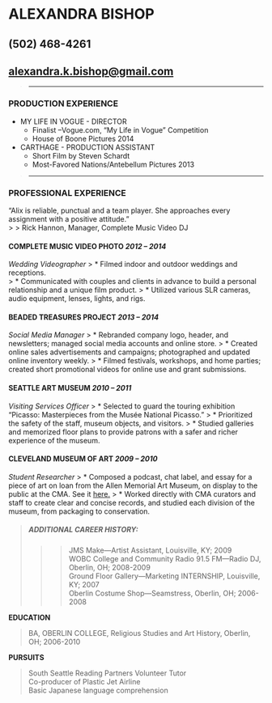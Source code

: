 ALEXANDRA BISHOP
================
(502) 468-4261
--------------
## alexandra.k.bishop@gmail.com

> ------------

### PRODUCTION EXPERIENCE
 
* MY LIFE IN VOGUE - DIRECTOR 
    * Finalist –Vogue.com, “My Life in Vogue” Competition
    * House of Boone Pictures 2014
* CARTHAGE - PRODUCTION ASSISTANT
    * Short Film by Steven Schardt 
    * Most-Favored Nations/Antebellum Pictures 2013 

> ------------
 
### PROFESSIONAL EXPERIENCE
 “Alix is reliable, punctual and a team player. She approaches every assignment with a positive attitude.”    
       > > Rick Hannon, Manager, Complete Music Video DJ   

#### COMPLETE MUSIC VIDEO PHOTO _2012 – 2014_
*Wedding Videographer*
	> * Filmed indoor and outdoor weddings and receptions.  
        > * Communicated with couples and clients in advance to build a personal relationship and a unique film product. 
	> * Utilized various SLR cameras, audio equipment, lenses, lights, and rigs.   
  
#### BEADED TREASURES PROJECT _2013 – 2014_
*Social Media Manager*
	> * Rebranded company logo, header, and newsletters; managed social media accounts and online store.
	> * Created online sales advertisements and campaigns; photographed and updated online inventory weekly.
	> * Filmed festivals, workshops, and home parties; created short promotional videos for online use and grant submissions.   

#### SEATTLE ART MUSEUM _2010 – 2011_
*Visiting Services Officer*
	> * Selected to guard the touring exhibition “Picasso: Masterpieces from the Musée National Picasso.”
	> * Prioritized the safety of the staff, museum objects, and visitors.
	> * Studied galleries and memorized floor plans to provide patrons with a safer and richer experience of the museum.  

#### CLEVELAND MUSEUM OF ART _2009 – 2010_
*Student Researcher*
	> * Composed a podcast, chat label, and essay for a piece of art on loan from the Allen Memorial Art Museum, on display to the public at the CMA. See it [here.](http://www.clevelandart.org/art/behind-the-scenes/featured-gallery-installation/beyond-oberlin/allegory-of-poverty/ "Podcast")
	> * Worked directly with CMA curators and staff to create clear and concise records, and studied each division of the museum, from packaging to conservation.  

> ##### ADDITIONAL CAREER HISTORY:
> > > JMS Make—Artist Assistant, Louisville, KY; 2009   
> > > WOBC College and Community Radio 91.5 FM—Radio DJ, Oberlin, OH; 2008-2009   
> > > Ground Floor Gallery—Marketing INTERNSHIP, Louisville, KY; 2007   
> > > Oberlin Costume Shop—Seamstress, Oberlin, OH; 2006-2008   

**EDUCATION**
> BA, OBERLIN COLLEGE, Religious Studies and Art History, Oberlin, OH; 2006-2010

**PURSUITS**
> South Seattle Reading Partners Volunteer Tutor   
> Co-producer of Plastic Jet Airline   
> Basic Japanese language comprehension
